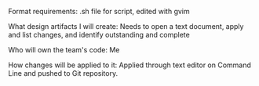 Format requirements: .sh file for script, edited with gvim

What design artifacts I will create: Needs to open a text document, apply and list changes, and identify outstanding and complete

Who will own the team's code: Me

How changes will be applied to it: Applied through text editor on Command Line and pushed to Git repository.
